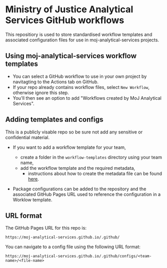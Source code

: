 # Ministry of Justice Analytical Services GitHub workflows
This repositiory is used to store standardised workflow templates and associated configuration files for use in moj-analytical-services projects.

## Using moj-analytical-services workflow templates
- You can select a GitHub workflow to use in your own project by navitagting to the Actions tab on GitHub.
- If your repo already contains workflow files, select `New Workflow`, otherwise ignore this step.
- You'll then see an option to add "Workflows created by MoJ Analytical Services".

## Adding templates and configs
This is a publicly visable repo so be sure not add any sensitive or confidential material.
- If you want to add a workflow template for your team,
    - create a folder in the `workflow-templates` directory using your team name,
    - add the workflow template and the required metadata,
      - instructions about how to create the metadata file can be found [here](https://docs.github.com/en/actions/configuring-and-managing-workflows/sharing-workflow-templates-within-your-organization#creating-a-workflow-template).

- Package configurations can be added to the repository and the associated GitHub Pages URL used to reference the configuration in a Worklow template.

## URL format
The GitHub Pages URL for this repo is:

`https://moj-analytical-services.github.io/.github/`

You can navigate to a config file using the following URL format:

`https://moj-analytical-services.github.io/.github/configs/<team-name>/<file-name>`
